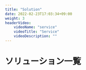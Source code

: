 ```yaml
---
title: "Solution"
date: 2022-02-23T17:03:34+09:00
weight: 3
headerVideo: 
    videoName: "service"
    videoTitle: "Service"
    videoDescription: ""
---
```


# ソリューション一覧
